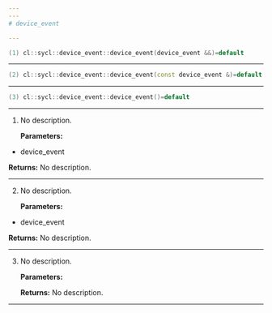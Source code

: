 ```yaml
---
---
# device_event

---
```


```cpp
(1) cl::sycl::device_event::device_event(device_event &&)=default
```

---

```cpp
(2) cl::sycl::device_event::device_event(const device_event &)=default
```

---

```cpp
(3) cl::sycl::device_event::device_event()=default
```

---

1. No description.

   **Parameters:**

  * device_event 

   

   **Returns:** No description.

---

2. No description.

   **Parameters:**

  * device_event 

   

   **Returns:** No description.

---

3. No description.

   **Parameters:**

   **Returns:** No description.

---

